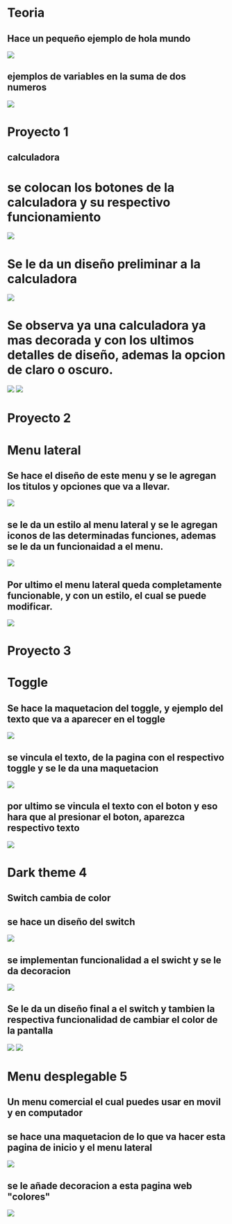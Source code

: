 # Teoria
## Hace un pequeño ejemplo de hola mundo

<img src="img/proyecot14.png">


## ejemplos de variables en la suma de dos numeros


<img src="img/proyecto15.png">










# Proyecto 1
## calculadora




# se colocan los botones de la calculadora y su respectivo funcionamiento

<img src="img/proyecto1.png">


# Se le da un diseño preliminar a la calculadora

<img src="img/proyecto11.png">

# Se observa ya una calculadora ya mas decorada y con los ultimos detalles de diseño, ademas la opcion de claro o oscuro.

<img src="img/proyecto12.png">
<img src="img/proyecto13.png">


# Proyecto 2
# Menu lateral

## Se hace el diseño de este menu y se le agregan los titulos y opciones que va a llevar.

<img src="img/proyecto16.png">

## se le da un estilo al menu lateral y se le agregan iconos de las determinadas funciones, ademas se le da un funcionaidad a el menu.

<img src="img/proyecto17.png">


## Por ultimo el menu lateral queda completamente funcionable, y con un estilo, el cual se puede modificar.

<img src="img/proyecto18.png">

# Proyecto 3

# Toggle 

## Se hace la maquetacion del toggle, y ejemplo del texto que va a aparecer en el toggle

<img src="img/proyecto19.png">

## se vincula el texto, de la pagina con el respectivo toggle y se le da una maquetacion

<img src="img/proyecto20.png">

## por ultimo se vincula el texto con el boton y eso hara que  al presionar el boton, aparezca respectivo texto

<img src="img/proyecto21.png">

# Dark theme 4

## Switch cambia de color

## se hace un diseño del switch

<img src="img/proyecto22.png">


## se implementan funcionalidad a el swicht y se le da decoracion
<img src="img/proyecto23.png">

## Se le da un diseño final  a el switch y tambien la respectiva funcionalidad de cambiar el color de la pantalla 
<img src="img/proyecto24.png">
<img src="img/proyecto25.png">

# Menu desplegable 5

## Un menu comercial el cual puedes usar en movil y en computador

## se hace una maquetacion de lo que va hacer esta pagina de inicio y el menu lateral
<img src="img/proyecto26.png">

## se le añade decoracion a esta pagina web "colores"
<img src="img/proyecto27.png">
